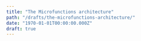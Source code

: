 ```yaml
---
title: "The Microfunctions architecture"
path: "/drafts/the-microfunctions-architecture/"
date: "1970-01-01T00:00:00.000Z"
draft: true
---
```



